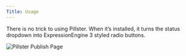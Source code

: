```yaml
---
Title: Usage
---
```


There is no trick to using Pillster. When it’s installed, it turns the status dropdown into ExpressionEngine 3 styled radio buttons.

![Pillster Publish Page](/assets/img/documentation/pillster/pillster-publish-page.png)
